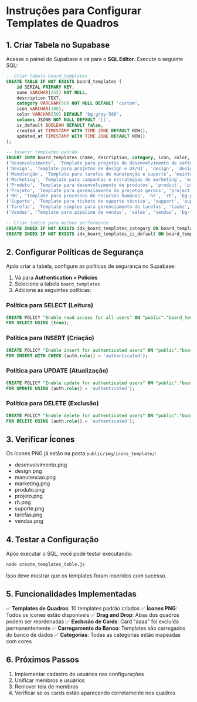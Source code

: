 # Instruções para Configurar Templates de Quadros

## 1. Criar Tabela no Supabase

Acesse o painel do Supabase e vá para o **SQL Editor**. Execute o seguinte SQL:

```sql
-- Criar tabela board_templates
CREATE TABLE IF NOT EXISTS board_templates (
    id SERIAL PRIMARY KEY,
    name VARCHAR(255) NOT NULL,
    description TEXT,
    category VARCHAR(50) NOT NULL DEFAULT 'custom',
    icon VARCHAR(100),
    color VARCHAR(50) DEFAULT 'bg-gray-500',
    columns JSONB NOT NULL DEFAULT '[]',
    is_default BOOLEAN DEFAULT false,
    created_at TIMESTAMP WITH TIME ZONE DEFAULT NOW(),
    updated_at TIMESTAMP WITH TIME ZONE DEFAULT NOW()
);

-- Inserir templates padrão
INSERT INTO board_templates (name, description, category, icon, color, columns, is_default) VALUES
('Desenvolvimento', 'Template para projetos de desenvolvimento de software', 'development', 'desenvolvimento', 'bg-blue-500', '["Backlog", "Em Desenvolvimento", "Em Teste", "Pronto para Deploy", "Deployado"]', true),
('Design', 'Template para projetos de design e UX/UI', 'design', 'design', 'bg-purple-500', '["Briefing", "Em Design", "Em Revisão", "Aprovado", "Finalizado"]', true),
('Manutenção', 'Template para tarefas de manutenção e suporte', 'maintenance', 'manutencao', 'bg-orange-500', '["Reportado", "Em Análise", "Em Correção", "Em Teste", "Resolvido"]', true),
('Marketing', 'Template para campanhas e estratégias de marketing', 'marketing', 'marketing', 'bg-green-500', '["Planejamento", "Em Execução", "Em Revisão", "Aprovado", "Finalizado"]', true),
('Produto', 'Template para desenvolvimento de produtos', 'product', 'produto', 'bg-indigo-500', '["Ideação", "Validação", "Desenvolvimento", "Teste", "Lançamento"]', true),
('Projeto', 'Template para gerenciamento de projetos gerais', 'project', 'projeto', 'bg-red-500', '["Início", "Em Andamento", "Em Revisão", "Finalização", "Concluído"]', true),
('RH', 'Template para processos de recursos humanos', 'hr', 'rh', 'bg-pink-500', '["Candidatura", "Em Análise", "Entrevista", "Avaliação", "Contratado"]', true),
('Suporte', 'Template para tickets de suporte técnico', 'support', 'suporte', 'bg-yellow-500', '["Aberto", "Em Análise", "Em Andamento", "Aguardando Cliente", "Fechado"]', true),
('Tarefas', 'Template simples para gerenciamento de tarefas', 'tasks', 'tarefas', 'bg-gray-500', '["A Fazer", "Em Progresso", "Concluído"]', true),
('Vendas', 'Template para pipeline de vendas', 'sales', 'vendas', 'bg-teal-500', '["Lead", "Qualificado", "Proposta", "Negociação", "Fechado"]', true);

-- Criar índice para melhor performance
CREATE INDEX IF NOT EXISTS idx_board_templates_category ON board_templates(category);
CREATE INDEX IF NOT EXISTS idx_board_templates_is_default ON board_templates(is_default);
```

## 2. Configurar Políticas de Segurança

Após criar a tabela, configure as políticas de segurança no Supabase:

1. Vá para **Authentication > Policies**
2. Selecione a tabela `board_templates`
3. Adicione as seguintes políticas:

### Política para SELECT (Leitura)
```sql
CREATE POLICY "Enable read access for all users" ON "public"."board_templates"
FOR SELECT USING (true);
```

### Política para INSERT (Criação)
```sql
CREATE POLICY "Enable insert for authenticated users" ON "public"."board_templates"
FOR INSERT WITH CHECK (auth.role() = 'authenticated');
```

### Política para UPDATE (Atualização)
```sql
CREATE POLICY "Enable update for authenticated users" ON "public"."board_templates"
FOR UPDATE USING (auth.role() = 'authenticated');
```

### Política para DELETE (Exclusão)
```sql
CREATE POLICY "Enable delete for authenticated users" ON "public"."board_templates"
FOR DELETE USING (auth.role() = 'authenticated');
```

## 3. Verificar Ícones

Os ícones PNG já estão na pasta `public/img/icons_template/`:
- desenvolvimento.png
- design.png
- manutencao.png
- marketing.png
- produto.png
- projeto.png
- rh.png
- suporte.png
- tarefas.png
- vendas.png

## 4. Testar a Configuração

Após executar o SQL, você pode testar executando:

```bash
node create_templates_table.js
```

Isso deve mostrar que os templates foram inseridos com sucesso.

## 5. Funcionalidades Implementadas

✅ **Templates de Quadros**: 10 templates padrão criados
✅ **Ícones PNG**: Todos os ícones estão disponíveis
✅ **Drag and Drop**: Abas dos quadros podem ser reordenadas
✅ **Exclusão de Cards**: Card "aaaa" foi excluído permanentemente
✅ **Carregamento do Banco**: Templates são carregados do banco de dados
✅ **Categorias**: Todas as categorias estão mapeadas com cores

## 6. Próximos Passos

1. Implementar cadastro de usuários nas configurações
2. Unificar membros e usuários
3. Remover tela de membros
4. Verificar se os cards estão aparecendo corretamente nos quadros
